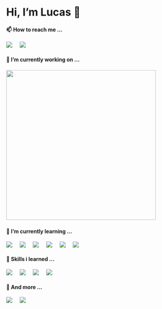 <h1> Hi, I’m Lucas 👋 </h1>

<h4> 📫 How to reach me ... </h4>
<p>
  <a href="https://www.linkedin.com/in/lucaslokchan"><img src="https://img.shields.io/badge/-lucaslokchan-0A66C2?logo=LinkedIn&style=for-the-badge&logoColor=white"></a>&nbsp;&nbsp;&nbsp;&nbsp;
  <a href="mailto:lucas.lokchan@gmail.com"><img src="https://img.shields.io/badge/-lucas.lokchan@gmail.com-EA4335?logo=Gmail&style=for-the-badge&logoColor=white"></a>&nbsp;&nbsp;&nbsp;&nbsp;
</p>

<h4> 💞️ I’m currently working on ... <h4>
<p>
  <a href="https://github.com/lucaslokchan/proto-sbts"><img src="https://img.shields.io/badge/-Soulbound%20Token-black?logo=ethereum&style=for-the-badge&logoColor=white" width="400"></a>&nbsp;&nbsp;&nbsp;&nbsp;
</p>
  
<h4> 🌱 I’m currently learning ... </h4>
<p>
  <a href="#"><img src="https://img.shields.io/badge/next.js-000000?style=for-the-badge&logo=next.js&logoColor=white"></a>&nbsp;&nbsp;&nbsp;&nbsp;
  <a href="#"><img src="https://img.shields.io/badge/Javascript-F7DF1E?style=for-the-badge&logo=javascript&logoColor=white"></a>&nbsp;&nbsp;&nbsp;&nbsp;
  <a href="#"><img src="https://img.shields.io/badge/Solidity-363636?style=for-the-badge&logo=solidity&logoColor=white"></a>&nbsp;&nbsp;&nbsp;&nbsp;
  <a href="#"><img src="https://img.shields.io/badge/-Ethereum-3C3C3D?logo=ethereum&style=for-the-badge&logoColor=white"></a>&nbsp;&nbsp;&nbsp;&nbsp;
  <a href="#"><img src="https://img.shields.io/badge/Web3.js-F16822?style=for-the-badge&logo=web3.js&logoColor=white"></a>&nbsp;&nbsp;&nbsp;&nbsp;
  <a href="#"><img src="https://img.shields.io/badge/Figma-F24E1E?style=for-the-badge&logo=figma&logoColor=white"></a>&nbsp;&nbsp;&nbsp;&nbsp;
</p>  

<h4> 👀 Skills i learned ... </h4>
<p>
  <a href="#"><img src="https://img.shields.io/badge/Python-3776AB?style=for-the-badge&logo=python&logoColor=white"></a>&nbsp;&nbsp;&nbsp;&nbsp;
  <a href="#"><img src="https://img.shields.io/badge/TensorFlow-FF6F00?style=for-the-badge&logo=tensorflow&logoColor=white"></a>&nbsp;&nbsp;&nbsp;&nbsp;
  <a href="#"><img src="https://img.shields.io/badge/Pandas-150458?style=for-the-badge&logo=pandas&logoColor=white"></a>&nbsp;&nbsp;&nbsp;&nbsp;
  <a href="#"><img src="https://img.shields.io/badge/Numpy-013243?style=for-the-badge&logo=numpy&logoColor=white"></a>&nbsp;&nbsp;&nbsp;&nbsp;
</p>

<h4> 💬 And more ... </h4>
<p>
  <a href="https://www.goodreads.com/user/show/125559283-kai-lok"><img src="https://img.shields.io/badge/Goodreads-372213?style=for-the-badge&logo=goodreads&logoColor=white"></a>&nbsp;&nbsp;&nbsp;&nbsp;
  <a href="https://medium.com/@lucas.lokchan"><img src="https://img.shields.io/badge/medium-black?style=for-the-badge&logo=medium&logoColor=white"></a>&nbsp;&nbsp;&nbsp;&nbsp;
</p>





<!---
<h4> Stats ...</h4>
[![Top Langs](https://github-readme-stats.vercel.app/api/top-langs/?username=lucaslokchan&layout=compact)](https://github.com/lucaslokchan)
[![Anurag's GitHub stats](https://github-readme-stats.vercel.app/api?username=lucaslokchan&show_icons=true)](https://github.com/lucaslokchan)
[![Readme Card](https://github-readme-stats.vercel.app/api/pin/?username=lucaslokchan&repo=proto-sbts)](https://github.com/lucaslokchan/proto-sbts)
[![Last updated: less than 1 hour*](https://img.shields.io/badge/last%20updated-less%20than%201%20hour*-green)](#)
--->
<!---
lucaslokchan/lucaslokchan is a ✨ special ✨ repository because its `README.md` (this file) appears on your GitHub profile.
You can click the Preview link to take a look at your changes.
--->
